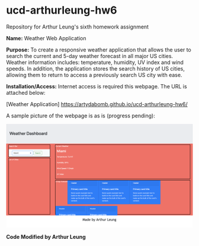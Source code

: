 # ucd-arthurleung-hw6
Repository for Arthur Leung's sixth homework assignment

<strong>Name:</strong>
Weather Web Application

<strong>Purpose:</strong>
To create a responsive weather application that allows the user to search the current and 5-day weather forecast in all major US cities. Weather information includes: temperature, humidity, UV index and wind speeds. In addition, the application stores the search history of US cities, allowing them to return to access a previously search US city with ease. 

<strong>Installation/Access:</strong>
Internet access is required this webpage. The URL is attached below:

[Weather Application] https://artydabomb.github.io/ucd-arthurleung-hw6/

A sample picture of the webpage is as is (progress pending):

<img src="./Sample.png">

<strong>Code Modified by Arthur Leung</strong>




